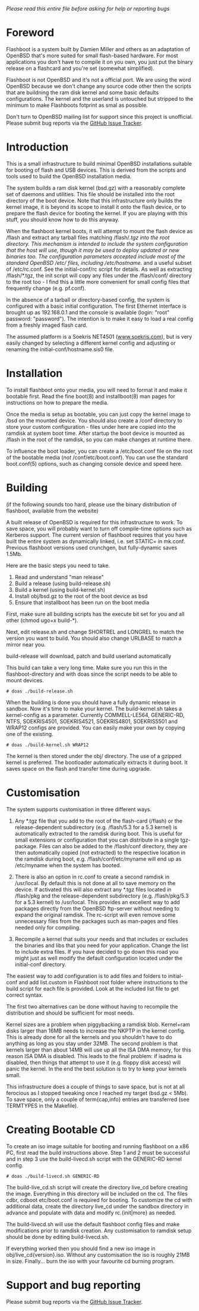 _Please read this entire file before asking for help or reporting bugs_

# Foreword

Flashboot is a system built by Damien Miller and others as an adaptation 
of OpenBSD that's more suited for small flash-based hardware. 
For most applications you don't have to compile it on you own, 
you just put the binary release on a flashcard and you're set (somewhat simplified).

Flashboot is not OpenBSD and it's not a official port. We are using the word
OpenBSD because we don't change any source code other then the scripts that
are buildning the ram disk kernel and some basic defaults configurations. The
kernel and the userland is untouched but stripped to the minimum to make
Flashboots fotprint as smal as possible.

Don't turn to OpenBSD mailing list for support since this project is
unofficial. Please submit bug reports via the
[GitHub Issue Tracker](https://github.com/openbsd/flashboot/issues).

# Introduction

This is a small infrastructure to build minimal OpenBSD installations suitable
for booting of flash and USB devices. This is derived from the scripts and
tools used to build the OpenBSD installation media.

The system builds a ram disk kernel (bsd.gz) with a reasonably complete set of
daemons and utilities. This file should be installed into the root directory
of the boot device. Note that this infrastructure only builds the kernel
image, it is beyond its scope to install it onto the flash device, or to
prepare the flash device for booting the kernel. If you are playing with this
stuff, you should know how to do this anyway.

When the flashboot kernel boots, it will attempt to mount the flash device as
/flash and extract any tarball files matching /flash/*.tgz into the root
directory. This mechanism is intended to include the system configuration that
the host will use, though it may be used to deploy updated or new binaries
too. The configuration parameters accepted include most of the standard
OpenBSD /etc/ files, including /etc/hostname.* and a useful subset of
/etc/rc.conf. See the initial-conf/rc script for details. As well as
extracting /flash/*.tgz, the init script will copy any files under the
/flash/conf/ directory to the root too - I find this a little more convenient
for small config files that frequently change (e.g. pf.conf).

In the absence of a tarball or directory-based config, the system is
configured with a basic initial configuration. The first Ethernet interface is
brought up as 192.168.0.1 and the console is available (login: "root"
password: "password"). The intention is to make it easy to load a real config
from a freshly imaged flash card.

The assumed platform is a Soekris NET4501 (www.soekris.com), but is very
easily changed by selecting a different kernel config and adjusting or
renaming the initial-conf/hostname.sis0 file.

# Installation

To install flashboot onto your media, you will need to format it and make it
bootable first. Read the fine boot(8) and installboot(8) man pages for
instructions on how to prepare the media.

Once the media is setup as bootable, you can just copy the kernel image to
/bsd on the mounted device. You should also create a /conf directory to store
your custom configuration - files under here are copied into the ramdisk at
system boot time. After startup the boot device is mounted as /flash in the
root of the ramdisk, so you can make changes at runtime there.

To influence the boot loader, you can create a /etc/boot.conf file on the root
of the bootable media (*not* /conf/etc/boot.conf). You can use the standard
boot.conf(5) options, such as changing console device and speed here.

# Building

(if the following sounds too hard, please use the binary distribution of
flashboot, available from the website)

A built release of OpenBSD is required for this infrastructure to work. To
save space, you will probably want to turn off compile-time options such as
Kerberos support. The current version of flashboot requires that you have
built the entire system as dynamically linked, i.e. set STATIC= in mk.conf.
Previous flashboot versions used crunchgen, but fully-dynamic saves 1.5Mb.

Here are the basic steps you need to take.

1. Read and understand "man release" 
2. Build a release (using build-release.sh)
3. Build a kernel (using build-kernel.sh)
4. Install obj/bsd.gz to the root of the boot device as bsd
5. Ensure that installboot has been run on the boot media

First, make sure all building scripts has the execute bit set for you and all
other (chmod ugo+x build-*).

Next, edit release.sh and change SHORTREL and LONGREL to match the version you
want to build. You should also change URLBASE to match a mirror near you.

build-release will download, patch and build userland automatically

This build can take a very long time. Make sure you run this in the 
flashboot-directory and with doas since the script needs to be able
to mount devices.

    # doas ./build-release.sh

When the building is done you should have a fully dynamic release in
sandbox. Now it's time to make your kernel. The
build-kernel.sh takes a kernel-config as a parameter. Currently
COMMELL-LE564, GENERIC-RD, NTFS, SOEKRIS4501, SOEKRIS4521,
SOEKRIS4801, SOEKRIS5501 and WRAP12 configs are provided. You can
easily make your own by copying one of the existing. 
    
    # doas ./build-kernel.sh WRAP12

The kernel is then stored under the obj/ directory. The use of
a gzipped kernel is preferred. The bootloader automatically extracts
it during boot. It saves space on the flash and transfer time during
upgrade.


# Customisation

The system supports customisation in three different ways.

1. Any *.tgz file that you add to the root of the flash-card (/flash) or
the release-dependent subdirectory (e.g.  /flash/5.3 for a 5.3 kernel) is
automatically extracted to the ramdisk during boot. This is useful for small
extensions or configuration that you can distribute in a single tgz-package.
Files can also be added to the /flash/conf directory, they are then
automatically copied (not extracted) to the respective location in the
ramdisk during boot, e.g. /flash/conf/etc/myname will end up as /etc/myname
when the system has booted.

2. There is also an option in rc.conf to create a second ramdisk in
/usr/local. By default this is not done at all to save memory on the device.
If activated this will also extract any *.tgz files located in /flash/pkg and
the release-dependent subdirectory (e.g. /flash/pkg/5.3 for a 5.3 kernel)
to /usr/local. This provides an excellent way to add packages directly from the
OpenBSD ftp-server without needing to expand the original ramdisk. The
rc-script will even remove some unnecessary files from the packages such as
man-pages and files needed only for compiling.

3. Recompile a kernel that suits your needs and that includes or excludes the
binaries and libs that you need for your application. Change the list to
include extra files. If you have decided to go down this road you might just
as well modify the default configuration located under the initial-conf
directory.

The easiest way to add configuration is to add files and folders to
initial-conf and add list.custom in Flashboot root folder where instructions
to the build script for each file is provided. Look at the included list file
to get correct syntax.

The first two alternatives can be done without having to recompile the
distribution and should be sufficient for most needs.

Kernel sizes are a problem when piggybacking a ramdisk blob. Kernel+ram disks
larger than 16MB needs to increase the NKPTP in the kernel config. This is
already done for all the kernels and you shouldn't have to do anything as long
as you stay under 32MB. The second problem is that kernels larger than about
14MB will use up all the ISA DMA memory, for this reason ISA DMA is disabled.
This leads to the final problem: if isadma is disabled, then things that
attempt to use it (e.g. floppy disk access) will panic the kernel. In the end
the best solution is to try to keep your kernels small.

This infrastructure does a couple of things to save space, but is not at all
ferocious as I stopped tweaking once I reached my target (bsd.gz < 5Mb). To
save space, only a couple of term{cap,info} entries are transferred (see
TERMTYPES in the Makefile).


# Creating Bootable CD

To create an iso image suitable for booting and running flashboot on a x86 PC,
first read the build instructions above. Step 1 and 2 must be successful and
in step 3 use the build-livecd.sh script with the GENERIC-RD kernel config.

    # doas ./build-livecd.sh GENERIC-RD

The build-live_cd.sh script will create the directory live_cd before creating
the image. Everything in this directory will be included on the cd. The files
cdbr, cdboot etc/boot.conf is required for booting. To customize the cd with
additional data, create the directory live_cd under the sandbox directory in
advance and populate with data and modify rc.{init|more} as needed.

The build-livecd.sh will use the default flashboot config files and make
modifications prior to ramdisk creation. Any customisation to ramdisk setup
should be done by editing build-livecd.sh.

If everything worked then you should find a new iso image in
obj/live_cd{version}.iso. Without any customisation the iso is roughly 21MB in
size. Finally... burn the iso with your favourite cd burning program.


# Support and bug reporting

Please submit bug reports via the
[GitHub Issue Tracker](https://github.com/openbsd/flashboot/issues).
